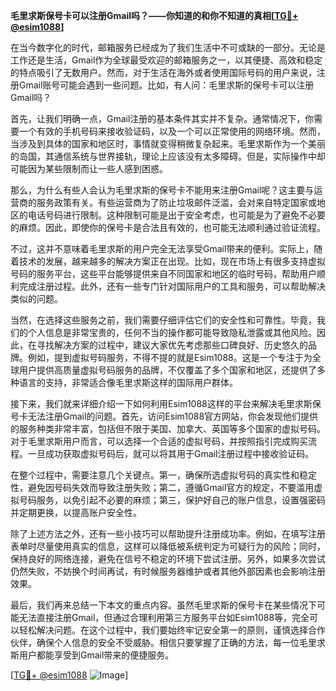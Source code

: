 **毛里求斯保号卡可以注册Gmail吗？——你知道的和你不知道的真相[[TG💪+ @esim1088](https://t.me/s/esim1088)]**

在当今数字化的时代，邮箱服务已经成为了我们生活中不可或缺的一部分。无论是工作还是生活，Gmail作为全球最受欢迎的邮箱服务之一，以其便捷、高效和稳定的特点吸引了无数用户。然而，对于生活在海外或者使用国际号码的用户来说，注册Gmail账号可能会遇到一些问题。比如，有人问：毛里求斯的保号卡可以注册Gmail吗？

首先，让我们明确一点，Gmail注册的基本条件其实并不复杂。通常情况下，你需要一个有效的手机号码来接收验证码，以及一个可以正常使用的网络环境。然而，当涉及到具体的国家和地区时，事情就变得稍微复杂起来。毛里求斯作为一个美丽的岛国，其通信系统与世界接轨，理论上应该没有太多障碍。但是，实际操作中却可能因为某些限制而让一些人感到困惑。

那么，为什么有些人会认为毛里求斯的保号卡不能用来注册Gmail呢？这主要与运营商的服务政策有关。有些运营商为了防止垃圾邮件泛滥，会对来自特定国家或地区的电话号码进行限制。这种限制可能是出于安全考虑，也可能是为了避免不必要的麻烦。因此，即使你的保号卡是合法且有效的，也可能无法顺利通过验证流程。

不过，这并不意味着毛里求斯的用户完全无法享受Gmail带来的便利。实际上，随着技术的发展，越来越多的解决方案正在出现。比如，现在市场上有很多支持虚拟号码的服务平台，这些平台能够提供来自不同国家和地区的临时号码，帮助用户顺利完成注册过程。此外，还有一些专门针对国际用户的工具和服务，可以帮助解决类似的问题。

当然，在选择这些服务之前，我们需要仔细评估它们的安全性和可靠性。毕竟，我们的个人信息是非常宝贵的，任何不当的操作都可能导致隐私泄露或其他风险。因此，在寻找解决方案的过程中，建议大家优先考虑那些口碑良好、历史悠久的品牌。例如，提到虚拟号码服务，不得不提的就是Esim1088。这是一个专注于为全球用户提供高质量虚拟号码服务的品牌，不仅覆盖了多个国家和地区，还提供了多种语言的支持，非常适合像毛里求斯这样的国际用户群体。

接下来，我们就来详细介绍一下如何利用Esim1088这样的平台来解决毛里求斯保号卡无法注册Gmail的问题。首先，访问Esim1088官方网站，你会发现他们提供的服务种类非常丰富，包括但不限于美国、加拿大、英国等多个国家的虚拟号码。对于毛里求斯用户而言，可以选择一个合适的虚拟号码，并按照指引完成购买流程。一旦成功获取虚拟号码后，就可以将其用于Gmail注册过程中接收验证码。

在整个过程中，需要注意几个关键点。第一，确保所选虚拟号码的真实性和稳定性，避免因号码失效而导致注册失败；第二，遵循Gmail官方的规定，不要滥用虚拟号码服务，以免引起不必要的麻烦；第三，保护好自己的账户信息，设置强密码并定期更换，以提高账户安全性。

除了上述方法之外，还有一些小技巧可以帮助提升注册成功率。例如，在填写注册表单时尽量使用真实的信息，这样可以降低被系统判定为可疑行为的风险；同时，保持良好的网络连接，避免在信号不稳定的环境下尝试注册。另外，如果多次尝试仍然失败，不妨换个时间再试，有时候服务器维护或者其他外部因素也会影响注册效果。

最后，我们再来总结一下本文的重点内容。虽然毛里求斯的保号卡在某些情况下可能无法直接注册Gmail，但通过合理利用第三方服务平台如Esim1088等，完全可以轻松解决问题。在这个过程中，我们要始终牢记安全第一的原则，谨慎选择合作伙伴，确保个人信息的安全不受威胁。相信只要掌握了正确的方法，每一位毛里求斯用户都能享受到Gmail带来的便捷服务。

[[TG💪+ @esim1088](https://t.me/s/esim1088) ![Image](https://i.postimg.cc/4NQfJmqS/Snipaste-2025-05-13-00-14-12.png)]